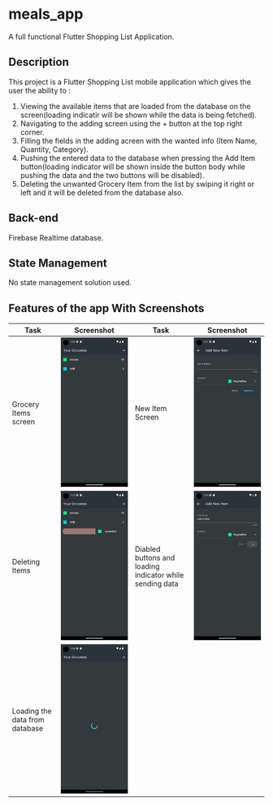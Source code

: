 # meals_app

A full functional Flutter Shopping List Application.

## Description

This project is a Flutter Shopping List mobile application which gives the user the ability to :

1. Viewing the available items that are loaded from the database on the screen(loading indicatir will be shown
   while the data is being fetched).
2. Navigating to the adding screen using the + button at the top right corner.
3. Filling the fields in the adding acreen with the wanted info (Item Name, Quantity, Category).
4. Pushing the entered data to the database when pressing the Add Item button(loading indicator
   will be shown inside the button body while pushing the data and the two buttons will be disabled).
5. Deleting the unwanted Grocery Item from the list by swiping it right or left and it will be deleted
   from the database also.

## Back-end

Firebase Realtime database.

## State Management

No state management solution used.

## Features of the app With Screenshots

| Task                           | Screenshot                                                  | Task                                                     | Screenshot                                                                            |
| ------------------------------ | ----------------------------------------------------------- | -------------------------------------------------------- | ------------------------------------------------------------------------------------- |
| Grocery Items screen           | ![Grocery Items screen](assets/screenshots/2.png)           | New Item Screen                                          | ![New Item Screen](assets/screenshots/3.png)                                          |
| Deleting Items                 | ![Deleting Items](assets/screenshots/4.png)                 | Diabled buttons and loading indicator while sending data | ![Diabled buttons and loading indicator while sending data](assets/screenshots/5.png) |
| Loading the data from database | ![Loading the data from database](assets/screenshots/1.png) |                                                          | ![]()                                                                                 |

